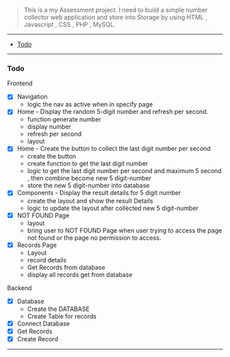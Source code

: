 > This is a my Assessment project. I need to build a simple number collector web application and store into Storage by using HTML , Javascript , CSS , PHP , MySQL.

----
- [Todo](#todo)
----
### Todo

Frontend
- [x] Navigation
    - logic the nav as active when in specify page
- [x] Home - Display the random 5-digit number and refresh per second.
    - function generate number
    - display number
    - refresh per second
    - layout
- [x] Home - Create the button to collect the last digit number per second
    - create the button
    - create function to get the last digit number
    - logic to get the last digit number per second and maximum 5 second , then combine become new 5 digit-number
    - store the new 5 digit-number into database
- [x] Components - Display the result details for 5 digit number
    - create the layout and show the result Details
    - logic to update the layout after collected new 5 digit-number
- [x] NOT FOUND Page
    - layout
    - bring user to NOT FOUND Page when user trying to access the page not found or the page no permission to access.
- [x] Records Page
    - Layout
    - record details
    - Get Records from database
    - display all records get from database

Backend
- [x] Database
    - Create the DATABASE
    - Create Table for records
- [x] Connect Database
- [x] Get Records
- [x] Create Record
----